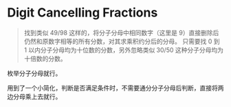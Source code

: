 # Digit Cancelling Fractions

> 找到类似 49/98 这样的，将分子分母中相同数字（这里是 9）直接删除后仍然和原数字相等的所有分数，对其求乘积约分后的分母。
> 只需要找 0 到 1 以内分子分母均为十位数的分数，另外忽略类似 30/50 这种分子分母均为十倍数的分数。

枚举分子分母就行。

用到了一个小简化，判断是否满足条件时，不需要通分分子分母后判断，直接将两边分母乘上去就行。
